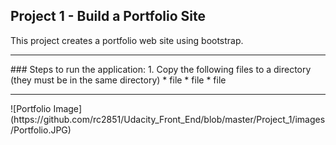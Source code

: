 ## Project 1 - Build a Portfolio Site

This project creates a portfolio web site using bootstrap.

<hr>
### Steps to run the application:
	1. Copy the following files to a directory (they must be in the same directory)
			* file
			* file
			* file

<hr>
![Portfolio Image](https://github.com/rc2851/Udacity_Front_End/blob/master/Project_1/images/Portfolio.JPG)